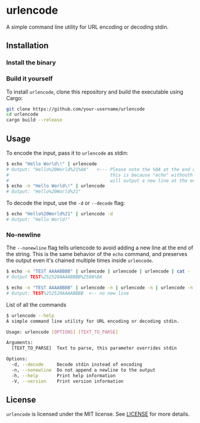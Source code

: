 # urlencode

A simple command line utility for URL encoding or decoding stdin.

## Installation

### Install the binary

### Build it yourself

To install `urlencode`, clone this repository and build the executable using Cargo:

```bash
git clone https://github.com/your-username/urlencode
cd urlencode
cargo build --release
```

## Usage

To encode the input, pass it to `urlencode` as stdin:

``` bash
$ echo "Hello World\!" | urlencode
# Output: "Hello%20World%21%0A"   <--- Please note the %0A at the end of the line, 
#                                      this is because "echo" withouth any flags 
#                                      will output a new line at the end of the string
$ echo -n "Hello World\!" | urlencode
# Output: "Hello%20World%21"
```

To decode the input, use the `-d` or `--decode` flag:

```bash
$ echo "Hello%20World%21" | urlencode -d
# Output: "Hello World!"
```

### No-newline

The `--nonewline` flag tells urlencode to avoid adding a new line at the end of the string.
This is the same behavior of the `echo` command, and preserves the output even it's chained multiple times inside
`urlencode`.

```bash
$ echo -n "TEST AAAABBBB" | urlencode | urlencode | urlencode | cat -
# Output TEST%252520AAAABBBB%250A%0A

$ echo -n "TEST AAAABBBB" | urlencode -n | urlencode -n | urlencode -n | cat -
# Output: TEST%252520AAAABBBB  <-- no new line
```


List of all the commands
```bash
$ urlencode --help
A simple command line utility for URL encoding or decoding stdin.

Usage: urlencode [OPTIONS] [TEXT_TO_PARSE]

Arguments:
  [TEXT_TO_PARSE]  Text to parse, this parameter overrides stdin

Options:
  -d, --decode     Decode stdin instead of encoding
  -n, --nonewline  Do not append a newline to the output
  -h, --help       Print help information
  -V, --version    Print version information
```



## License

`urlencode` is licensed under the MIT license. See [LICENSE](https://chat.openai.com/chat/LICENSE) for more details.
